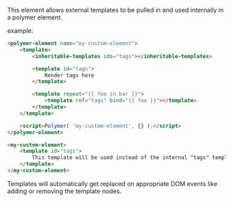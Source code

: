 This element allows external templates to be pulled in and used internally in a polymer element.

example:

```html
<polymer-element name="my-custom-element">
	<template>
		<inheritable-templates ids="tags"></inheritable-templates>

		<template id="tags">
			Render tags here
		</template>

		<template repeat="{{ foo in bar }}">
			<template ref="tags" bind="{{ foo }}"></template>
		</template>
	</template>

	<script>Polymer( 'my-custom-element', {} );</script>
</polymer-element>

<my-custom-element>
    <template id="tags">
    	This template will be used instead of the internal "tags" template
    </template>
</my-custom-element>
```

Templates will automatically get replaced on appropriate DOM events like adding or removing the template nodes.